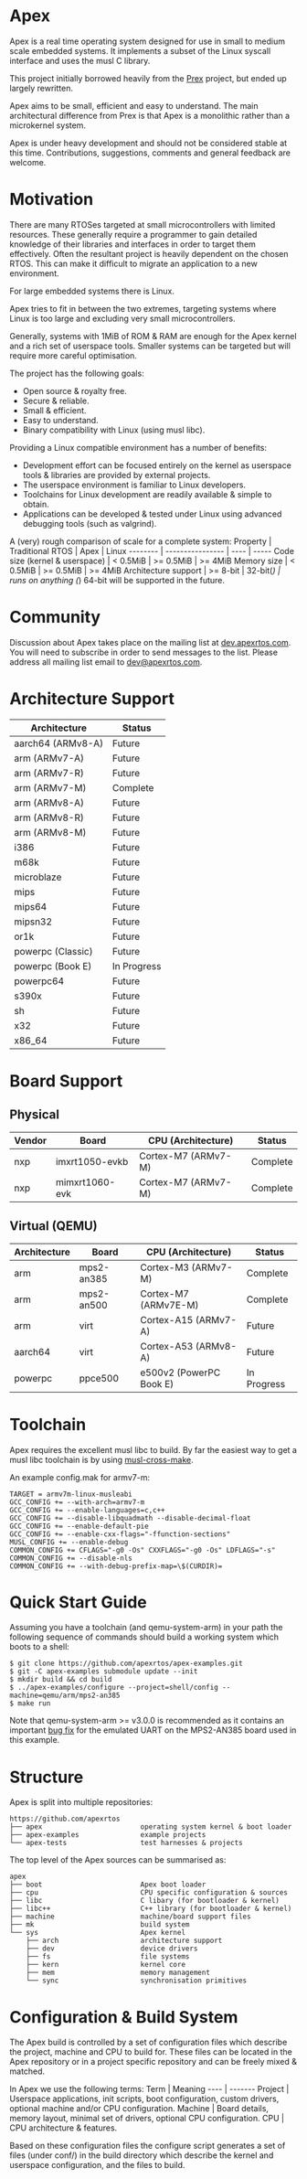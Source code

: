 Apex
====

Apex is a real time operating system designed for use in small to medium scale
embedded systems. It implements a subset of the Linux syscall interface and
uses the musl C library.

This project initially borrowed heavily from the
[Prex](http://prex.sourceforge.net) project, but ended up largely rewritten.

Apex aims to be small, efficient and easy to understand. The main architectural
difference from Prex is that Apex is a monolithic rather than a microkernel
system.

Apex is under heavy development and should not be considered stable at this
time. Contributions, suggestions, comments and general feedback are welcome.


Motivation
==========

There are many RTOSes targeted at small microcontrollers with limited
resources. These generally require a programmer to gain detailed knowledge of
their libraries and interfaces in order to target them effectively. Often the
resultant project is heavily dependent on the chosen RTOS. This can make it
difficult to migrate an application to a new environment.

For large embedded systems there is Linux.

Apex tries to fit in between the two extremes, targeting systems where Linux is
too large and excluding very small microcontrollers.

Generally, systems with 1MiB of ROM & RAM are enough for the Apex kernel and a
rich set of userspace tools. Smaller systems can be targeted but will require
more careful optimisation.

The project has the following goals:
* Open source & royalty free.
* Secure & reliable.
* Small & efficient.
* Easy to understand.
* Binary compatibility with Linux (using musl libc).

Providing a Linux compatible environment has a number of benefits:
* Development effort can be focused entirely on the kernel as userspace tools &
  libraries are provided by external projects.
* The userspace environment is familiar to Linux developers.
* Toolchains for Linux development are readily available & simple to obtain.
* Applications can be developed & tested under Linux using advanced debugging
  tools (such as valgrind).

A (very) rough comparison of scale for a complete system:
Property			| Traditional RTOS  | Apex	    | Linux
--------			| ----------------  | ----	    | -----
Code size (kernel & userspace)  | < 0.5MiB	    | >= 0.5MiB	    | >= 4MiB
Memory size			| < 0.5MiB	    | >= 0.5MiB	    | >= 4MiB
Architecture support		| >= 8-bit	    | 32-bit(*)	    | runs on anything
(*) 64-bit will be supported in the future.


Community
=========

Discussion about Apex takes place on the mailing list at
[dev.apexrtos.com](http://dev.apexrtos.com). You will need to subscribe
in order to send messages to the list. Please address all mailing list email to
[dev@apexrtos.com](mailto:dev@apexrtos.com).


Architecture Support
====================

Architecture		| Status
------------		| ------
aarch64	(ARMv8-A)	| Future
arm	(ARMv7-A)	| Future
arm	(ARMv7-R)	| Future
arm	(ARMv7-M)	| Complete
arm	(ARMv8-A)	| Future
arm	(ARMv8-R)	| Future
arm	(ARMv8-M)	| Future
i386			| Future
m68k			| Future
microblaze		| Future
mips			| Future
mips64			| Future
mipsn32			| Future
or1k			| Future
powerpc	(Classic)	| Future
powerpc	(Book E)	| In Progress
powerpc64		| Future
s390x			| Future
sh			| Future
x32			| Future
x86_64			| Future


Board Support
=============

Physical
--------

Vendor	| Board		    | CPU (Architecture)    | Status
------	| -----		    | ------------------    | ------
nxp	| imxrt1050-evkb    | Cortex-M7 (ARMv7-M)   | Complete
nxp	| mimxrt1060-evk    | Cortex-M7 (ARMv7-M)   | Complete

Virtual (QEMU)
--------------

Architecture	| Board		| CPU (Architecture)		| Status
------------	| -----		| ------------------		| ------
arm		| mps2-an385	| Cortex-M3 (ARMv7-M)		| Complete
arm		| mps2-an500	| Cortex-M7 (ARMv7E-M)		| Complete
arm		| virt		| Cortex-A15 (ARMv7-A)		| Future
aarch64		| virt		| Cortex-A53 (ARMv8-A)		| Future
powerpc		| ppce500	| e500v2 (PowerPC Book E)	| In Progress


Toolchain
=========

Apex requires the excellent musl libc to build. By far the easiest way to get a
musl libc toolchain is by using
[musl-cross-make](https://github.com/richfelker/musl-cross-make).

An example config.mak for armv7-m:

~~~~
TARGET = armv7m-linux-musleabi
GCC_CONFIG += --with-arch=armv7-m
GCC_CONFIG += --enable-languages=c,c++
GCC_CONFIG += --disable-libquadmath --disable-decimal-float
GCC_CONFIG += --enable-default-pie
GCC_CONFIG += --enable-cxx-flags="-ffunction-sections"
MUSL_CONFIG += --enable-debug
COMMON_CONFIG += CFLAGS="-g0 -Os" CXXFLAGS="-g0 -Os" LDFLAGS="-s"
COMMON_CONFIG += --disable-nls
COMMON_CONFIG += --with-debug-prefix-map=\$(CURDIR)=
~~~~


Quick Start Guide
=================

Assuming you have a toolchain (and qemu-system-arm) in your path the following
sequence of commands should build a working system which boots to a shell:

~~~~
$ git clone https://github.com/apexrtos/apex-examples.git
$ git -C apex-examples submodule update --init
$ mkdir build && cd build
$ ../apex-examples/configure --project=shell/config --machine=qemu/arm/mps2-an385
$ make run
~~~~

Note that qemu-system-arm >= v3.0.0 is recommended as it contains an important
[bug fix](https://lists.gnu.org/archive/html/qemu-devel/2018-04/msg03184.html)
for the emulated UART on the MPS2-AN385 board used in this example.


Structure
=========

Apex is split into multiple repositories:

~~~~
https://github.com/apexrtos
├── apex                        operating system kernel & boot loader
├── apex-examples               example projects
└── apex-tests                  test harnesses & projects
~~~~

The top level of the Apex sources can be summarised as:

~~~~
apex
├── boot                        Apex boot loader
├── cpu                         CPU specific configuration & sources
├── libc                        C libary (for bootloader & kernel)
├── libc++                      C++ library (for bootloader & kernel)
├── machine                     machine/board support files
├── mk                          build system
└── sys                         Apex kernel
    ├── arch                    architecture support
    ├── dev                     device drivers
    ├── fs                      file systems
    ├── kern                    kernel core
    ├── mem                     memory management
    └── sync                    synchronisation primitives
~~~~


Configuration & Build System
============================

The Apex build is controlled by a set of configuration files which describe the
project, machine and CPU to build for. These files can be located in the Apex
repository or in a project specific repository and can be freely mixed &
matched.

In Apex we use the following terms:
Term    | Meaning
----	| -------
Project	| Userspace applications, init scripts, boot configuration, custom drivers, optional machine and/or CPU configuration.
Machine | Board details, memory layout, minimal set of drivers, optional CPU configuration.
CPU	| CPU architecture & features.

Based on these configuration files the configure script generates a set of
files (under conf/) in the build directory which describe the kernel and
userspace configuration, and the files to build.
